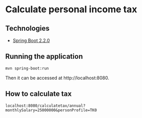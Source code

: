 # Calculate personal income tax

## Technologies
* [Spring Boot 2.2.0](https://spring.io/blog/2019/10/16/spring-boot-2-2-0)

## Running the application
```
mvn spring-boot:run
```
Then it can be accessed at http://localhost:8080.

## How to calculate tax
```
localhost:8080/calculatetax/annual?monthlySalary=25000000&personProfile=TK0
```

